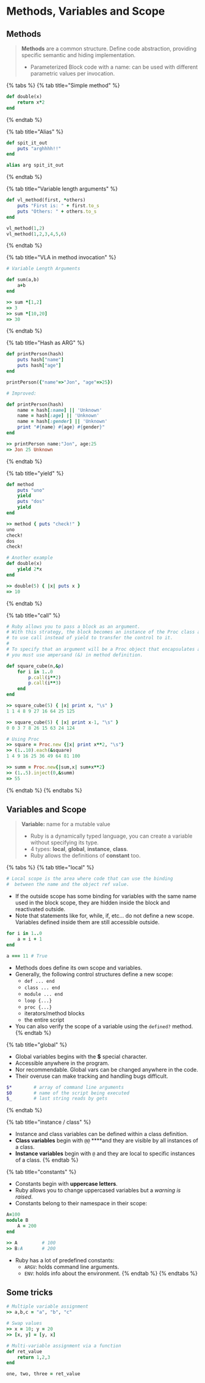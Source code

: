 # Methods, Variables and Scope

## Methods

> **Methods** are a common structure. Define code abstraction, providing specific semantic and hiding implementation.
>
> * Parameterized Block code with a name: can be used with different parametric values per invocation.

{% tabs %}
{% tab title="Simple method" %}
```ruby
def double(x)
    return x*2
end    
```
{% endtab %}

{% tab title="Alias" %}
```ruby
def spit_it_out
    puts "arghhhh!!"
end

alias arg spit_it_out
```
{% endtab %}

{% tab title="Variable length arguments" %}
```ruby
def vl_method(first, *others)
    puts "First is: " + first.to_s
    puts "Others: " + others.to_s
end

vl_method(1,2)
vl_method(1,2,3,4,5,6)
```
{% endtab %}

{% tab title="VLA in method invocation" %}
```ruby
# Variable Length Arguments

def sum(a,b)
    a+b
end

>> sum *[1,2]
=> 3
>> sum *[10,20]
=> 30
```
{% endtab %}

{% tab title="Hash as ARG" %}
```ruby
def printPerson(hash)
    puts hash["name"]
    puts hash["age"]
end

printPerson({"name"=>"Jon", "age"=>25})

# Improved:

def printPerson(hash)
    name = hash[:name] || 'Unknown'
    name = hash[:age] || 'Unknown'
    name = hash[:gender] || 'Unknown'
    print "#{name} #{age} #{gender}"
end

>> printPerson name:"Jon", age:25
=> Jon 25 Unknown
```
{% endtab %}

{% tab title="yield" %}
```ruby
def method
    puts "uno"
    yield
    puts "dos"
    yield
end

>> method { puts "check!" }
uno
check!
dos
check!

# Another example
def double(x)
    yield 2*x
end

>> double(5) { |x| puts x }
=> 10
```
{% endtab %}

{% tab title="call" %}
```ruby
# Ruby allows you to pass a block as an argument.
# With this strategy, the block becomes an instance of the Proc class and you have
# to use call instead of yield to transfer the control to it.
#
# To specify that an argument will be a Proc object that encapsulates a block
# you must use ampersand (&) in method definition.

def square_cube(n,&p)
    for i in 1..0
        p.call(i**2)
        p.call(i**3)
    end
end

>> square_cube(5) { |x| print x, "\s" }
1 1 4 8 9 27 16 64 25 125

>> square_cube(5) { |x| print x-1, "\s" }
0 0 3 7 8 26 15 63 24 124

# Using Proc
>> square = Proc.new {|x| print x**2, "\s"}
>> (1..10).each(&square)
1 4 9 16 25 36 49 64 81 100

>> summ = Proc.new{|sum,x| sum+x**2}
>> (1..5).inject(0,&summ)
=> 55
```
{% endtab %}
{% endtabs %}

## Variables and Scope

> **Variable:** name for a mutable value
>
> * Ruby is a dynamically typed language, you can create a variable without specifying its type.
> * 4 types: **local**, **global**, **instance**, **class**.
> * Ruby allows the definitions of **constant** too.

{% tabs %}
{% tab title="local" %}
```ruby
# Local scope is the area where code that can use the binding 
#  between the name and the object ref value.
```

* If the outside scope has some binding for variables with the same name used in the block scope, they are hidden inside the block and reactivated outside.
* Note that statements like for, while, if, etc... do not define a new scope. Variables defined inside them are still accessible outside.

```ruby
for i in 1..0
    a = i + 1
end

a === 11 # True
```

* Methods does define its own scope and variables.
* Generally, the following control structures define a new scope:
  * `def ... end`
  * `class ... end`
  * `module ... end`
  * `loop {...}`
  * `proc {...}`
  * iterators/method blocks
  * the entire script
* You can also verify the scope of a variable using the `defined?` method.
{% endtab %}

{% tab title="global" %}
* Global variables begins with the **$** special character.
* Accessible anywhere in the program.
* Nor recommendable. Global vars can be changed anywhere in the code.
* Their overuse can make tracking and handling bugs difficult.

```ruby
$*        # array of command line arguments
$0        # name of the script being executed
$_        # last string reads by gets
```
{% endtab %}

{% tab title="instance /  class" %}
* Instance and class variables can be defined within a class definition.
* **Class variables** begin with `@@` ****and they are visible by all instances of a class.
* **Instance variables** begin with `@` and they are local to specific instances of a class.
{% endtab %}

{% tab title="constants" %}
* Constants begin with **uppercase letters**. 
* Ruby allows you to change uppercased variables but a _warning is raised_. 
* Constants belong to their namespace in their scope:

```ruby
A=100
module B
    A = 200
end

>> A         # 100
>> B:A       # 200
```

* Ruby has a lot of predefined constants:
  * `ARGV`: holds command line arguments.
  * `ENV`: holds info about the environment.
{% endtab %}
{% endtabs %}

## Some tricks

```ruby
# Multiple variable assignment
>> a,b,c = "a", "b", "c"

# Swap values
>> x = 10; y = 20
>> [x, y] = [y, x]

# Multi-variable assignment via a function
def ret_value
    return 1,2,3
end

one, two, three = ret_value
```

